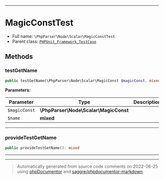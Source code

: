 ***

# MagicConstTest





* Full name: `\PhpParser\Node\Scalar\MagicConstTest`
* Parent class: [`PHPUnit_Framework_TestCase`](../../../PHPUnit_Framework_TestCase.md)




## Methods


### testGetName



```php
public testGetName(\PhpParser\Node\Scalar\MagicConst $magicConst, mixed $name): mixed
```








**Parameters:**

| Parameter | Type | Description |
|-----------|------|-------------|
| `$magicConst` | **\PhpParser\Node\Scalar\MagicConst** |  |
| `$name` | **mixed** |  |




***

### provideTestGetName



```php
public provideTestGetName(): mixed
```











***


***
> Automatically generated from source code comments on 2022-06-25 using [phpDocumentor](http://www.phpdoc.org/) and [saggre/phpdocumentor-markdown](https://github.com/Saggre/phpDocumentor-markdown)
